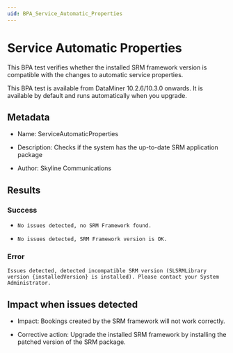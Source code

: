 ```yaml
---
uid: BPA_Service_Automatic_Properties
---
```


# Service Automatic Properties

This BPA test verifies whether the installed SRM framework version is compatible with the changes to automatic service properties.

This BPA test is available from DataMiner 10.2.6/10.3.0 onwards. It is available by default and runs automatically when you upgrade. <!-- RN 33363 -->

## Metadata

- Name: ServiceAutomaticProperties

- Description: Checks if the system has the up-to-date SRM application package

- Author: Skyline Communications

## Results

### Success

- `No issues detected, no SRM Framework found.`

- `No issues detected, SRM Framework version is OK.`

### Error

`Issues detected, detected incompatible SRM version (SLSRMLibrary version {installedVersion} is installed). Please contact your System Administrator.`

## Impact when issues detected

- Impact: Bookings created by the SRM framework will not work correctly.

- Corrective action: Upgrade the installed SRM framework by installing the patched version of the SRM package.
